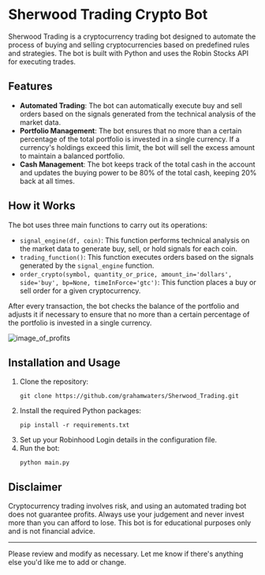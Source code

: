 # Sherwood Trading Crypto Bot

Sherwood Trading is a cryptocurrency trading bot designed to automate the process of buying and selling cryptocurrencies based on predefined rules and strategies. The bot is built with Python and uses the Robin Stocks API for executing trades.

## Features

- **Automated Trading**: The bot can automatically execute buy and sell orders based on the signals generated from the technical analysis of the market data.
- **Portfolio Management**: The bot ensures that no more than a certain percentage of the total portfolio is invested in a single currency. If a currency's holdings exceed this limit, the bot will sell the excess amount to maintain a balanced portfolio.
- **Cash Management**: The bot keeps track of the total cash in the account and updates the buying power to be 80% of the total cash, keeping 20% back at all times.

## How it Works

The bot uses three main functions to carry out its operations:

- `signal_engine(df, coin)`: This function performs technical analysis on the market data to generate buy, sell, or hold signals for each coin.
- `trading_function()`: This function executes orders based on the signals generated by the `signal_engine` function.
- `order_crypto(symbol, quantity_or_price, amount_in='dollars', side='buy', bp=None, timeInForce='gtc')`: This function places a buy or sell order for a given cryptocurrency.

After every transaction, the bot checks the balance of the portfolio and adjusts it if necessary to ensure that no more than a certain percentage of the portfolio is invested in a single currency.


![image_of_profits](Screenshot_2023-06-27_at_3.36.18_PM.png)


## Installation and Usage

1. Clone the repository:
   ```
   git clone https://github.com/grahamwaters/Sherwood_Trading.git
   ```
2. Install the required Python packages:
   ```
   pip install -r requirements.txt
   ```
3. Set up your Robinhood Login details in the configuration file.
4. Run the bot:
   ```
   python main.py
   ```

## Disclaimer

Cryptocurrency trading involves risk, and using an automated trading bot does not guarantee profits. Always use your judgement and never invest more than you can afford to lose. This bot is for educational purposes only and is not financial advice.

---

Please review and modify as necessary. Let me know if there's anything else you'd like me to add or change.
